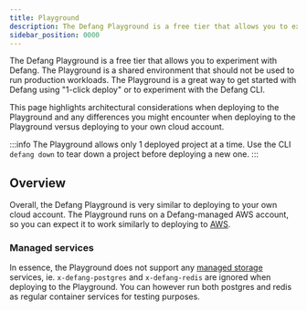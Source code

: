 ```yaml
---
title: Playground
description: The Defang Playground is a free tier that allows you to experiment with Defang.
sidebar_position: 0000
---
```


The Defang Playground is a free tier that allows you to experiment with Defang. The Playground is a shared environment that should not be used to run production workloads. The Playground is a great way to get started with Defang using "1-click deploy" or to experiment with the Defang CLI.

This page highlights architectural considerations when deploying to the Playground and any differences you might encounter when deploying to the Playground versus deploying to your own cloud account.

:::info The Playground allows only 1 deployed project at a time. Use the CLI `defang down` to tear down a project before deploying a new one. :::

## Overview

Overall, the Defang Playground is very similar to deploying to your own cloud account. The Playground runs on a Defang-managed AWS account, so you can expect it to work similarly to deploying to [AWS](./aws/aws.md).

### Managed services

In essence, the Playground does not support any [managed storage](../concepts/managed-storage) services, ie. `x-defang-postgres` and `x-defang-redis` are ignored when deploying to the Playground. You can however run both postgres and redis as regular container services for testing purposes.
